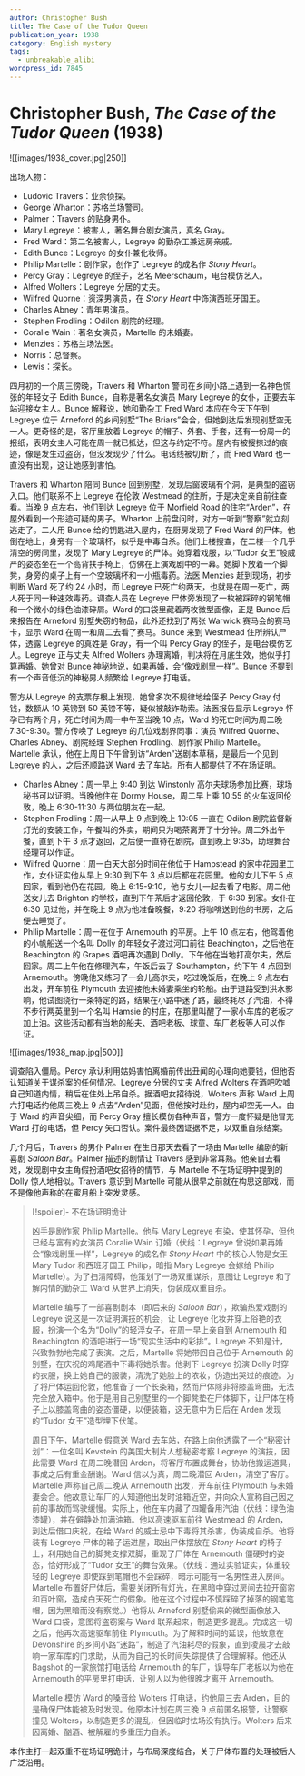 ```yaml
---
author: Christopher Bush
title: The Case of the Tudor Queen
publication_year: 1938
category: English mystery
tags:
  - unbreakable_alibi
wordpress_id: 7845
---
```


# Christopher Bush, <i>The Case of the Tudor Queen</i> (1938)

![[images/1938_cover.jpg|250]]

出场人物：
- Ludovic Travers：业余侦探。
- George Wharton：苏格兰场警司。
- Palmer：Travers 的贴身男仆。
- Mary Legreye：被害人，著名舞台剧女演员，真名 Gray。
- Fred Ward：第二名被害人，Legreye 的勤杂工兼远房亲戚。
- Edith Bunce：Legreye 的女仆兼化妆师。
- Philip Martelle：剧作家，创作了 Legreye 的成名作 <i>Stony Heart</i>。
- Percy Gray：Legreye 的侄子，艺名 Meerschaum，电台模仿艺人。
- Alfred Wolters：Legreye 分居的丈夫。
- Wilfred Quorne：资深男演员，在 <i>Stony Heart</i> 中饰演西班牙国王。
- Charles Abney：青年男演员。
- Stephen Frodling：Odilon 剧院的经理。
- Coralie Wain：著名女演员，Martelle 的未婚妻。
- Menzies：苏格兰场法医。
- Norris：总督察。
- Lewis：探长。

四月初的一个周三傍晚，Travers 和 Wharton 警司在乡间小路上遇到一名神色慌张的年轻女子 Edith Bunce，自称是著名女演员 Mary Legreye 的女仆，正要去车站迎接女主人。Bunce 解释说，她和勤杂工 Fred Ward 本应在今天下午到 Legreye 位于 Arneford 的乡间别墅“The Briars”会合，但她到达后发现别墅空无一人。更奇怪的是，客厅里放着 Legreye 的帽子、外套、手套，还有一份周一的报纸，表明女主人可能在周一就已抵达，但这与约定不符。屋内有被搜掠过的痕迹，像是发生过盗窃，但没发现少了什么。电话线被切断了，而 Fred Ward 也一直没有出现，这让她感到害怕。

Travers 和 Wharton 陪同 Bunce 回到别墅，发现后窗玻璃有个洞，是典型的盗窃入口。他们联系不上 Legreye 在伦敦 Westmead 的住所，于是决定亲自前往查看。当晚 9 点左右，他们到达 Legreye 位于 Morfield Road 的住宅“Arden”，在屋外看到一个形迹可疑的男子。Wharton 上前盘问时，对方一听到“警察”就立刻逃走了。二人用 Bunce 给的钥匙进入屋内，在厨房发现了 Fred Ward 的尸体。他倒在地上，身旁有一个玻璃杯，似乎是中毒自杀。他们上楼搜查，在二楼一个几乎清空的房间里，发现了 Mary Legreye 的尸体。她穿着戏服，以“Tudor 女王”般威严的姿态坐在一个高背扶手椅上，仿佛在上演戏剧中的一幕。她脚下放着一个脚凳，身旁的桌子上有一个空玻璃杯和一小瓶毒药。法医 Menzies 赶到现场，初步判断 Ward 死了约 24 小时，而 Legreye 已死亡约两天，也就是在周一死亡，两人死于同一种速效毒药。调查人员在 Legreye 尸体旁发现了一枚被踩碎的钢笔帽和一个微小的绿色油漆碎屑。Ward 的口袋里藏着两枚微型画像，正是 Bunce 后来报告在 Arneford 别墅失窃的物品，此外还找到了两张 Warwick 赛马会的赛马卡，显示 Ward 在周一和周二去看了赛马。Bunce 来到 Westmead 住所辨认尸体，透露 Legreye 的真姓是 Gray，有一个叫 Percy Gray 的侄子，是电台模仿艺人。Legreye 正与丈夫 Alfred Wolters 办理离婚，判决将在月底生效，她似乎打算再婚。她曾对 Bunce 神秘地说，如果再婚，会“像戏剧里一样”。Bunce 还提到有一个声音低沉的神秘男人频繁给 Legreye 打电话。

警方从 Legreye 的支票存根上发现，她曾多次不规律地给侄子 Percy Gray 付钱，数额从 10 英镑到 50 英镑不等，疑似被敲诈勒索。法医报告显示 Legreye 怀孕已有两个月，死亡时间为周一中午至当晚 10 点，Ward 的死亡时间为周二晚 7:30-9:30。警方传唤了 Legreye 的几位戏剧界同事：演员 Wilfred Quorne、Charles Abney、剧院经理 Stephen Frodling、剧作家 Philip Martelle。Martelle 承认，他在上周日下午曾到访“Arden”送剧本草稿，是最后一个见到 Legreye 的人，之后还顺路送 Ward 去了车站。所有人都提供了不在场证明。
- Charles Abney：周一早上 9:40 到达 Winstonly 高尔夫球场参加比赛，球场秘书可以证明。当晚他住在 Dormy House，周二早上乘 10:55 的火车返回伦敦，晚上 6:30-11:30 与两位朋友在一起。
- Stephen Frodling：周一从早上 9 点到晚上 10:05 一直在 Odilon 剧院监督新灯光的安装工作，午餐叫的外卖，期间只为喝茶离开了十分钟。周二外出午餐，直到下午 3 点才返回，之后便一直待在剧院，直到晚上 9:35，助理舞台经理可以作证。
- Wilfred Quorne：周一白天大部分时间在他位于 Hampstead 的家中花园里工作，女仆证实他从早上 9:30 到下午 3 点以后都在花园里。他的女儿下午 5 点回家，看到他仍在花园。晚上 6:15-9:10，他与女儿一起去看了电影。周二他送女儿去 Brighton 的学校，直到下午茶后才返回伦敦，于 6:30 到家。女仆在 6:30 见过他，并在晚上 9 点为他准备晚餐，9:20 将咖啡送到他的书房，之后便去睡觉了。
- Philip Martelle：周一在位于 Arnemouth 的平房。上午 10 点左右，他驾着他的小帆船送一个名叫 Dolly 的年轻女子渡过河口前往 Beachington，之后他在 Beachington 的 Grapes 酒吧再次遇到 Dolly。下午他在当地打高尔夫，然后回家。周二上午他在修理汽车，午饭后去了 Southampton，约下午 4 点回到 Arnemouth。傍晚他又练习了一会儿高尔夫，吃过晚饭后，在晚上 9 点左右出发，开车前往 Plymouth 去迎接他未婚妻乘坐的轮船。由于道路受到洪水影响，他试图绕行一条特定的路，结果在小路中迷了路，最终耗尽了汽油，不得不步行两英里到一个名叫 Hamsie 的村庄，在那里叫醒了一家小车库的老板才加上油。这些活动都有当地的船夫、酒吧老板、球童、车厂老板等人可以作证。

![[images/1938_map.jpg|500]]

调查陷入僵局。Percy  承认利用姑妈害怕离婚前传出丑闻的心理向她要钱，但他否认知道关于谋杀案的任何情况。Legreye 分居的丈夫 Alfred Wolters 在酒吧吹嘘自己知道内情，稍后在住处上吊自杀。据酒吧女招待说，Wolters 声称 Ward 上周六打电话约他周三晚上 9 点去“Arden”见面，但他按时赴约，屋内却空无一人。由于 Ward 的声音尖细，而 Percy Gray 擅长模仿各种声音，警方一度怀疑是他冒充 Ward 打的电话，但 Percy 矢口否认。案件最终因证据不足，以双重自杀结案。

几个月后，Travers 的男仆 Palmer 在生日那天去看了一场由 Martelle 编剧的新喜剧 <i>Saloon Bar</i>。Palmer 描述的剧情让 Travers 感到非常耳熟。他亲自去看戏，发现剧中女主角假扮酒吧女招待的情节，与 Martelle 不在场证明中提到的 Dolly 惊人地相似。Travers 意识到 Martelle 可能从很早之前就在构思这部戏，而不是像他声称的在蜜月船上突发灵感。

> [!spoiler]- 不在场证明诡计
> 
> 凶手是剧作家 Philip Martelle。他与 Mary Legreye 有染，使其怀孕，但他已经与富有的女演员 Coralie Wain 订婚（伏线：Legreye 曾说如果再婚会“像戏剧里一样”，Legreye 的成名作 <i>Stony Heart</i> 中的核心人物是女王 Mary Tudor 和西班牙国王 Philip，暗指 Mary Legreye 会嫁给 Philip Martelle）。为了扫清障碍，他策划了一场双重谋杀，意图让 Legreye 和了解内情的勤杂工 Ward 从世界上消失，伪装成双重自杀。
> 
> Martelle 编写了一部喜剧剧本（即后来的 <i>Saloon Bar</i>），欺骗热爱戏剧的 Legreye 说这是一次证明演技的机会，让 Legreye 化妆并穿上俗艳的衣服，扮演一个名为“Dolly”的轻浮女子，在周一早上亲自到 Arnemouth 和 Beachington 的酒吧进行一场“现实生活中的彩排”。Legreye 不知是计，兴致勃勃地完成了表演。之后，Martelle 将她带回自己位于 Arnemouth 的别墅，在庆祝的鸡尾酒中下毒将她杀害。他剥下 Legreye 扮演 Dolly 时穿的衣服，换上她自己的服装，清洗了她脸上的浓妆，伪造出哭过的痕迹。为了将尸体运回伦敦，他准备了一个长条箱，然而尸体除非将膝盖弯曲，无法完全放入箱中。他于是用自己别墅里的一个脚凳垫在尸体脚下，让尸体在椅子上以膝盖弯曲的姿态僵硬，以便装箱，这无意中为日后在 Arden 发现的“Tudor 女王”造型埋下伏笔。
> 
> 周日下午，Martelle 假意送 Ward 去车站，在路上向他透露了一个“秘密计划”：一位名叫 Kevstein 的美国大制片人想秘密考察 Legreye 的演技，因此需要 Ward 在周二晚潜回 Arden，将客厅布置成舞台，协助他搬运道具，事成之后有重金酬谢。Ward 信以为真，周二晚潜回 Arden，清空了客厅。Martelle 声称自己周二晚从 Arnemouth 出发，开车前往 Plymouth 与未婚妻会合。他故意让车厂的人知道他出发时油箱近空，并向众人宣称自己因之前的事故而驾驶缓慢。实际上，他在车内藏了四罐备用汽油（伏线：绿色油漆罐），并在僻静处加满油箱。他以高速驱车前往 Westmead 的 Arden，到达后借口庆祝，在给 Ward 的威士忌中下毒将其杀害，伪装成自杀。他将装有 Legreye 尸体的箱子运进屋，取出尸体摆放在 <i>Stony Heart</i> 的椅子上，利用她自己的脚凳支撑双脚，重现了尸体在 Arnemouth 僵硬时的姿态，恰好形成了“Tudor 女王”的舞台效果。（伏线：通过实验证实，体重较轻的 Legreye 即使踩到笔帽也不会踩碎，暗示可能有一名男性进入房间。Martelle 布置好尸体后，需要关闭所有灯光，在黑暗中穿过房间去拉开窗帘和百叶窗，造成白天死亡的假象。他在这个过程中不慎踩碎了掉落的钢笔笔帽，因为黑暗而没有察觉。）他将从 Arneford 别墅偷来的微型画像放入 Ward 口袋，意图将盗窃案与 Ward 联系起来，制造更多混乱。完成这一切之后，他再次高速驱车前往 Plymouth。为了解释时间的延误，他故意在 Devonshire 的乡间小路“迷路”，制造了汽油耗尽的假象，直到凌晨才去敲响一家车库的门求助，从而为自己的长时间失踪提供了合理解释。他还从 Bagshot 的一家旅馆打电话给 Arnemouth 的车厂，误导车厂老板以为他在 Arnemouth 的平房里打电话，让别人以为他很晚才离开 Arnemouth。
> 
> Martelle 模仿 Ward 的嗓音给 Wolters 打电话，约他周三去 Arden，目的是确保尸体能被及时发现。他原本计划在周三晚 9 点前匿名报警，让警察撞见 Wolters，以制造更多的混乱，但因临时怯场没有执行。Wolters 后来因离婚、酗酒、被解雇的多重压力自杀。

本作主打一起双重不在场证明诡计，与布局深度结合，关于尸体布置的处理被后人广泛沿用。
